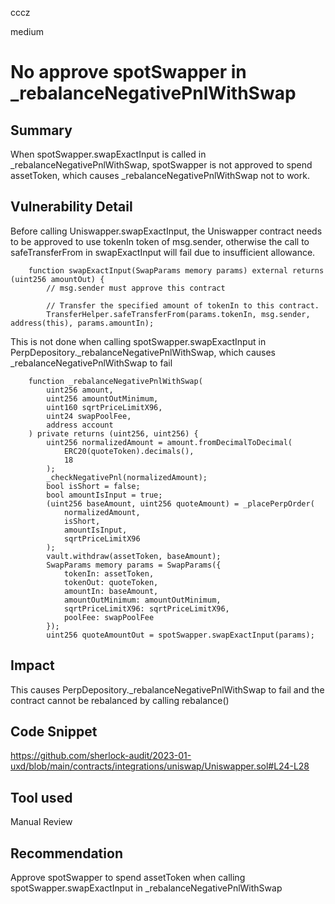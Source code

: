 cccz

medium

# No approve spotSwapper in _rebalanceNegativePnlWithSwap

## Summary
When spotSwapper.swapExactInput is called in _rebalanceNegativePnlWithSwap, spotSwapper is not approved to spend assetToken, which causes _rebalanceNegativePnlWithSwap not to work.
## Vulnerability Detail
Before calling Uniswapper.swapExactInput, the Uniswapper contract needs to be approved to use tokenIn token of msg.sender, otherwise the call to safeTransferFrom in swapExactInput will fail due to insufficient allowance.
```solidity
    function swapExactInput(SwapParams memory params) external returns (uint256 amountOut) {
        // msg.sender must approve this contract

        // Transfer the specified amount of tokenIn to this contract.
        TransferHelper.safeTransferFrom(params.tokenIn, msg.sender, address(this), params.amountIn);
```
This is not done when calling spotSwapper.swapExactInput in PerpDepository._rebalanceNegativePnlWithSwap, which causes _rebalanceNegativePnlWithSwap to fail
```solidity
    function _rebalanceNegativePnlWithSwap(
        uint256 amount,
        uint256 amountOutMinimum,
        uint160 sqrtPriceLimitX96,
        uint24 swapPoolFee,
        address account
    ) private returns (uint256, uint256) {
        uint256 normalizedAmount = amount.fromDecimalToDecimal(
            ERC20(quoteToken).decimals(),
            18
        );
        _checkNegativePnl(normalizedAmount);
        bool isShort = false;
        bool amountIsInput = true;
        (uint256 baseAmount, uint256 quoteAmount) = _placePerpOrder(
            normalizedAmount,
            isShort,
            amountIsInput,
            sqrtPriceLimitX96
        );
        vault.withdraw(assetToken, baseAmount);
        SwapParams memory params = SwapParams({
            tokenIn: assetToken,
            tokenOut: quoteToken,
            amountIn: baseAmount,
            amountOutMinimum: amountOutMinimum,
            sqrtPriceLimitX96: sqrtPriceLimitX96,
            poolFee: swapPoolFee
        });
        uint256 quoteAmountOut = spotSwapper.swapExactInput(params);
```
## Impact
This causes PerpDepository._rebalanceNegativePnlWithSwap to fail and the contract cannot be rebalanced by calling rebalance()
## Code Snippet
https://github.com/sherlock-audit/2023-01-uxd/blob/main/contracts/integrations/uniswap/Uniswapper.sol#L24-L28

## Tool used

Manual Review

## Recommendation

Approve spotSwapper to spend assetToken when calling spotSwapper.swapExactInput in _rebalanceNegativePnlWithSwap